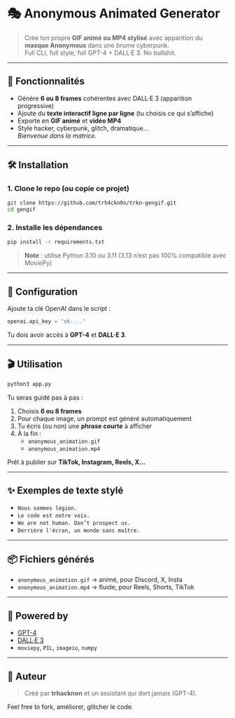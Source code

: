 # 🎭 Anonymous Animated Generator

> Crée ton propre **GIF animé ou MP4 stylisé** avec apparition du **masque Anonymous** dans une brume cyberpunk.  
> Full CLI, full style, full GPT-4 + DALL·E 3. No bullshit.

---

## 🚀 Fonctionnalités

- Génère **6 ou 8 frames** cohérentes avec DALL·E 3 (apparition progressive)
- Ajoute du **texte interactif ligne par ligne** (tu choisis ce qui s’affiche)
- Exporte en **GIF animé** et **vidéo MP4**
- Style hacker, cyberpunk, glitch, dramatique…  
  *Bienvenue dans la matrice.*

---

## 🛠️ Installation

### 1. Clone le repo (ou copie ce projet)
```bash
git clone https://github.com/trh4ckn0n/trkn-gengif.git
cd gengif
```

### 2. Installe les dépendances
```bash
pip install -r requirements.txt
```

> **Note** : utilise Python 3.10 ou 3.11 (3.13 n’est pas 100% compatible avec MoviePy)

---

## 🔑 Configuration

Ajoute ta clé OpenAI dans le script :
```python
openai.api_key = "sk-..."
```

Tu dois avoir accès à **GPT-4** et **DALL·E 3**.

---

## 🎬 Utilisation

```bash
python3 app.py
```

Tu seras guidé pas à pas :

1. Choisis **6 ou 8 frames**
2. Pour chaque image, un prompt est généré automatiquement
3. Tu écris (ou non) une **phrase courte** à afficher
4. À la fin :  
   - `anonymous_animation.gif`  
   - `anonymous_animation.mp4`  

Prêt à publier sur **TikTok, Instagram, Reels, X...**

---

## ✨ Exemples de texte stylé

- `Nous sommes légion.`
- `Le code est notre voix.`
- `We are not human. Don’t prospect us.`
- `Derrière l'écran, un monde sans maître.`

---

## 📦 Fichiers générés

- `anonymous_animation.gif` → animé, pour Discord, X, Insta
- `anonymous_animation.mp4` → fluide, pour Reels, Shorts, TikTok

---

## 🧠 Powered by

- [GPT-4](https://platform.openai.com/)
- [DALL·E 3](https://platform.openai.com/docs/guides/images)
- `moviepy`, `PIL`, `imageio`, `numpy`

---

## 👾 Auteur

> Créé par **trhacknon** et un assistant qui dort jamais (GPT-4).

Feel free to fork, améliorer, glitcher le code.
